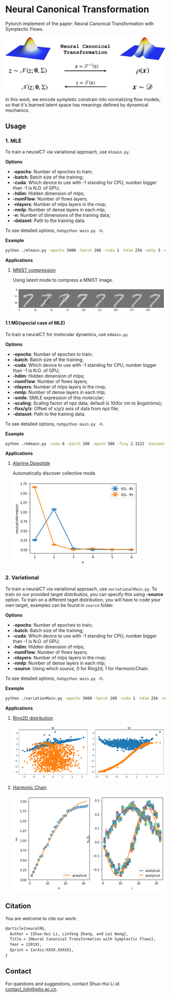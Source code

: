 # Neural Canonical Transformation

Pytorch implement of the paper: Neural Canonical Transformation with Symplectic Flows.

![logo](etc/concept-1.png)

In this work, we encode sympletic constrain into normalizing flow models, so that it's learned latent space has meanings defined by dynamical mechanics.

## Usage

### 1. MLE

To train a neuralCT via variational approach, use `mlmain.py`. 

**Options**

- **-epochs**: Number of epoches to train;
- **-batch**: Batch size of the training;
- **-cuda**: Which device to use with -1 standing for CPU, number bigger than -1 is N.O. of GPU;
- **-hdim**: Hidden dimension of mlps;
- **-numFlow**: Number of flows layers;
- **-nlayers**: Number of mlps layers in the rnvp;
- **-nmlp**: Number of dense layers in each mlp;
- **-n**: Number of dimensions of the training data;
- **-dataset**: Path to the training data.

To see detailed options, run`python main.py -h`.

**Example**

```bash
python ./mlmain.py -epochs 5000 -batch 200 -cuda 1 -hdim 256 -nmlp 3 -nlayers 16 -dataset ./database/mnist.npz
```

**Applications**

1. [MNIST compression](4_MNIST.ipynb)

   Using latent mode to compress a MNIST image.

   ![mnist](etc/mnist.png)

#### 1.1 MD(special case of MLE)

To train a neuralCT for molecular dynamics, use `mdmain.py`

**Options**

- **-epochs**: Number of epoches to train;
- **-batch**: Batch size of the training;
- **-cuda**: Which device to use with -1 standing for CPU, number bigger than -1 is N.O. of GPU;
- **-hdim**: Hidden dimension of mlps;
- **-numFlow**: Number of flows layers;
- **-nlayers**: Number of mlps layers in the rnvp;
- **-nmlp**: Number of dense layers in each mlp;
- **-smile**: SMILE expression of this molecular;
- **-scaling**: Scaling factor of npz data, default is 10(for nm to ångströms);
- **-fixx/y/z**: Offset of x/y/z axis of data from npz file;
- **-dataset**: Path to the training data.

To see detailed options, run`python main.py -h`.

**Example**

```bash
python ./mdmain.py -cuda 6 -batch 200 -epoch 500 -fixy 2.3222 -dataset ./database/alanine-dipeptide-3x250ns-heavy-atom-positions.npz
```

**Applications**

1. [Alanine Dipeptide](3_AlanineDipeptide.ipynb)

   Automatically discover collective mode.

   ![ad](etc/ad.png)

### 2. Variational

To train a neuralCT via variational approach, use `variationalMain.py`. To train on our provided target distributios, you can specify this using **-source** option. To train on a different taget distribution, you will have to code your own target, examples can be found in `source` folder.

**Options**

- **-epochs**: Number of epoches to train;
- **-batch**: Batch size of the training;
- **-cuda**: Which device to use with -1 standing for CPU, number bigger than -1 is N.O. of GPU;
- **-hdim**: Hidden dimension of mlps;
- **-numFlow**: Number of flows layers;
- **-nlayers**: Number of mlps layers in the rnvp;
- **-nmlp**: Number of dense layers in each mlp;
- **-source**: Using which source, 0 for Ring2d, 1 for HarmonicChain.

To see detailed options, run`python main.py -h`.

**Example**

```bash
python ./variationMain.py -epochs 5000 -batch 200 -cuda 1 -hdim 256 -nmlp 3 -nlayers 16 -source 0
```

**Applications**

1. [Ring2D distribution](1_Ringworld.ipynb)

   ![Q12](etc/Q12.png)

2. [Harmonic Chain](2_HarmonicChain.ipynb)

   ![hc](etc/hc.png)

## Citation

You are welcome to cite our work:

````latex
@article{neuralRG,
  Author = {Shuo-Hui Li, Linfeng Zhang, and Lei Wang},
  Title = {Neural Canonical Transformation with Symplectic Flows},
  Year = {2019},
  Eprint = {arXiv:XXXX.XXXXX},
}
````

## Contact

For questions and suggestions, contact Shuo-Hui Li at [contact_lish@iphy.ac.cn](mailto:contact_lish@iphy.ac.cn).

